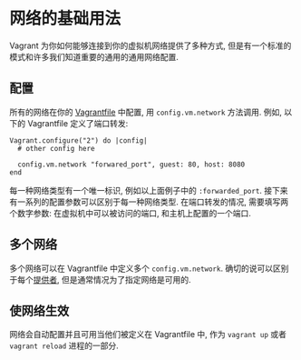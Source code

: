 网络的基础用法
===================

Vagrant 为你如何能够连接到你的虚拟机网络提供了多种方式, 但是有一个标准的模式和许多我们知道重要的通用的通用网络配置.

配置
-----------------

所有的网络在你的 [Vagrantfile](vagrantfile-overview.md) 中配置, 用 `config.vm.network` 方法调用. 例如, 以下的 Vagrantfile 定义了端口转发:

```
Vagrant.configure("2") do |config|
  # other config here

  config.vm.network "forwared_port", guest: 80, host: 8080
end
```

每一种网络类型有一个唯一标识, 例如以上面例子中的 `:forwarded_port`. 接下来有一系列的配置参数可以区别于每一种网络类型. 在端口转发的情况, 需要填写两个数字参数: 在虚拟机中可以被访问的端口, 和主机上配置的一个端口.

多个网络
-------------

多个网络可以在 Vagrantfile 中定义多个 `config.vm.network`. 确切的说可以区别于每个[提供者](providers-overview.md), 但是通常情况为了指定网络是可用的.

使网络生效
-------------

网络会自动配置并且可用当他们被定义在 Vagrantfile 中, 作为 `vagrant up` 或者 `vagrant reload` 进程的一部分.


